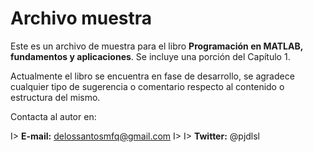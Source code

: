 # Archivo muestra

Este es un archivo de muestra para el libro **Programación en MATLAB, fundamentos y aplicaciones**. 
Se incluye una porción del Capítulo 1.

Actualmente el libro se encuentra en fase de desarrollo, se agradece cualquier tipo de sugerencia o 
comentario respecto al contenido o estructura del mismo.

Contacta al autor en:

I> **E-mail:** delossantosmfq@gmail.com
I> 
I> **Twitter:** @pjdlsl
